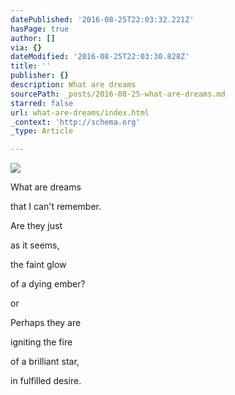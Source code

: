 ```yaml
---
datePublished: '2016-08-25T22:03:32.221Z'
hasPage: true
author: []
via: {}
dateModified: '2016-08-25T22:03:30.828Z'
title: ''
publisher: {}
description: What are dreams
sourcePath: _posts/2016-08-25-what-are-dreams.md
starred: false
url: what-are-dreams/index.html
_context: 'http://schema.org'
_type: Article

---
```

![](https://the-grid-user-content.s3-us-west-2.amazonaws.com/f742f342-13bf-4404-81cc-64cb1d3c2643.jpg)

What are dreams

that I can't remember.

Are they just

as it seems,

the faint glow

of a dying ember?

or

Perhaps they are

igniting the fire

of a brilliant star,

in fulfilled desire.